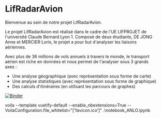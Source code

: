# LifRadarAvion

Bienvenue au sein de notre projet LifRadarAvion.

Le projet LifRadarAvion est réalisé dans le cadre de l'UE LIFPROJET de l'université 
Claude Bernard Lyon 1. Composé de deux étudiants, DE JONG Anne et MERCIER Loris, le
projet a pour but d'analyser les liaisons aériennes.

Avec plus de 36 millions de vols annuels à travers le monde, le transport aérien
est riche en données et nous permet de l'analyser sous 3 grands axes :
* Une analyse géographique (avec représentation sous forme de carte)
* Une analyse statistiques (avec représentation sous forme de graphique)
* Des calculs d'itinéraires (en utilisant les parcours de graphes) 

[![Binder](https://mybinder.org/badge_logo.svg)](https://mybinder.org/v2/gh/annevogel13/lifradar/HEAD?urlpath=voila%2Frender%2Fnotebook_ANLO.ipynb)


 voila --template vuetify-default  --enable_nbextensions=True --VoilaConfiguration.file_whitelist="['favicon.ico']" .\notebook_ANLO.ipynb

